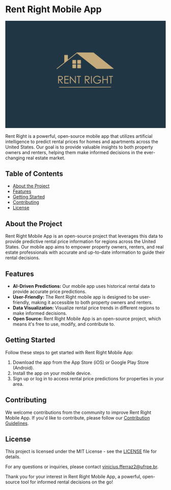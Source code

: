 # Rent Right Mobile App

<p align="center">
  <img src="assets/Logo_Rent_new_Git.png" alt="Rent Right Logo">
</p>

Rent Right is a powerful, open-source mobile app that utilizes artificial intelligence to predict rental prices for homes and apartments across the United States. Our goal is to provide valuable insights to both property owners and renters, helping them make informed decisions in the ever-changing real estate market.

## Table of Contents
- [About the Project](#about-the-project)
- [Features](#features)
- [Getting Started](#getting-started)
- [Contributing](#contributing)
- [License](#license)

## About the Project

Rent Right Mobile App is an open-source project that leverages this data to provide predictive rental price information for regions across the United States. Our mobile app aims to empower property owners, renters, and real estate professionals with accurate and up-to-date information to guide their rental decisions.

## Features

- **AI-Driven Predictions:** Our mobile app uses historical rental data to provide accurate price predictions.
- **User-Friendly:** The Rent Right mobile app is designed to be user-friendly, making it accessible to both property owners and renters.
- **Data Visualization:** Visualize rental price trends in different regions to make informed decisions.
- **Open Source:** Rent Right Mobile App is an open-source project, which means it's free to use, modify, and contribute to.

## Getting Started

Follow these steps to get started with Rent Right Mobile App:

1. Download the app from the App Store (iOS) or Google Play Store (Android).
2. Install the app on your mobile device.
3. Sign up or log in to access rental price predictions for properties in your area.

## Contributing

We welcome contributions from the community to improve Rent Right Mobile App. If you'd like to contribute, please follow our [Contribution Guidelines](CONTRIBUTING.md).

## License

This project is licensed under the MIT License - see the [LICENSE](LICENSE) file for details.

For any questions or inquiries, please contact [vinicius.fferraz2@ufrpe.br](vinicius.fferraz2@ufrpe.br).

Thank you for your interest in Rent Right Mobile App, a powerful, open-source tool for informed rental decisions on the go!
